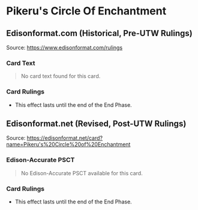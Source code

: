# Pikeru's Circle Of Enchantment

## Edisonformat.com (Historical, Pre-UTW Rulings)

Source: https://www.edisonformat.com/rulings

### Card Text

> No card text found for this card.

### Card Rulings

*   This effect lasts until the end of the End Phase.

## Edisonformat.net (Revised, Post-UTW Rulings)

Source: https://edisonformat.net/card?name=Pikeru's%20Circle%20of%20Enchantment

### Edison-Accurate PSCT

> No Edison-Accurate PSCT available for this card.

### Card Rulings

*   This effect lasts until the end of the End Phase.
            